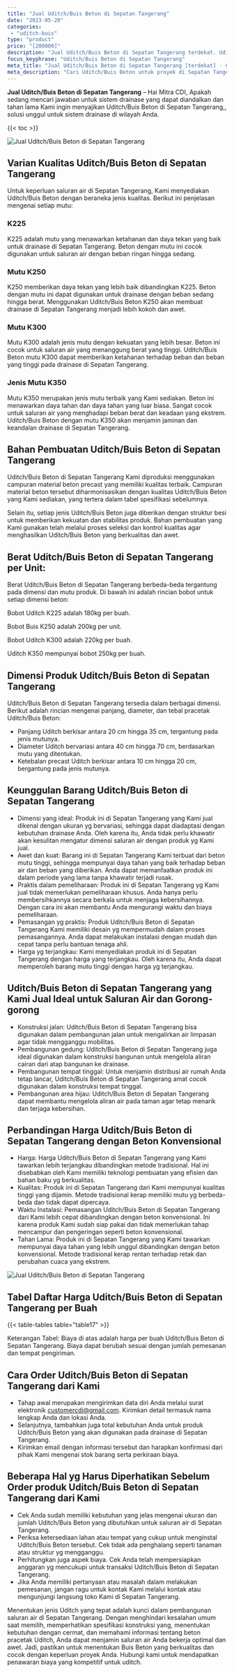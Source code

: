 ```yaml
---
title: "Jual Uditch/Buis Beton di Sepatan Tangerang"
date: "2023-05-20"
categories:
 - "uditch-buis"
type: "product"
price: "[200000]"
description: "Jual Uditch/Buis Beton di Sepatan Tangerang terdekat. Uditch/Buis Beton ini sering digunakan dalam project konstruksi sebagai saluran pembuangan yang handal dan optimal. Kontak kami untuk mendapatkan informasi lebih lanjut."
focus_keyphrase: "Uditch/Buis Beton di Sepatan Tangerang"
meta_title: "Jual Uditch/Buis Beton di Sepatan Tangerang [terdekat] - CDI"
meta_description: "Cari Uditch/Buis Beton untuk proyek di Sepatan Tangerang? Kami memiliki Uditch/Buis Beton berkualitas untuk infrastruktur saluran pembuangan. Segera dapatkan penawaran terbaik sekarang."
---
```


**Jual Uditch/Buis Beton di Sepatan Tangerang** – Hai Mitra CDI, Apakah sedang mencari jawaban untuk sistem drainase yang dapat diandalkan dan tahan lama Kami ingin menyajikan Uditch/Buis Beton di Sepatan Tangerang,, solusi unggul untuk sistem drainase di wilayah Anda.

{{< toc >}}

![Jual Uditch/Buis Beton di Sepatan Tangerang](/images/uditch-buis/uditch-beton-26.jpg)

## Varian Kualitas Uditch/Buis Beton di Sepatan Tangerang

Untuk keperluan saluran air di Sepatan Tangerang, Kami menyediakan Uditch/Buis Beton dengan beraneka jenis kualitas. Berikut ini penjelasan mengenai setiap mutu:

### K225

K225 adalah mutu yang menawarkan ketahanan dan daya tekan yang baik untuk drainase di Sepatan Tangerang. Beton dengan mutu ini cocok digunakan untuk saluran air dengan beban ringan hingga sedang.

### Mutu K250

K250 memberikan daya tekan yang lebih baik dibandingkan K225. Beton dengan mutu ini dapat digunakan untuk drainase dengan beban sedang hingga berat. Menggunakan Uditch/Buis Beton K250 akan membuat drainase di Sepatan Tangerang menjadi lebih kokoh dan awet.

### Mutu K300

Mutu K300 adalah jenis mutu dengan kekuatan yang lebih besar. Beton ini cocok untuk saluran air yang menanggung berat yang tinggi. Uditch/Buis Beton mutu K300 dapat memberikan ketahanan terhadap beban dan beban yang tinggi pada drainase di Sepatan Tangerang.

### Jenis Mutu K350

Mutu K350 merupakan jenis mutu terbaik yang Kami sediakan. Beton ini menawarkan daya tahan dan daya tahan yang luar biasa. Sangat cocok untuk saluran air yang menghadapi beban berat dan keadaan yang ekstrem. Uditch/Buis Beton dengan mutu K350 akan menjamin jaminan dan keandalan drainase di Sepatan Tangerang.

## Bahan Pembuatan Uditch/Buis Beton di Sepatan Tangerang

Uditch/Buis Beton di Sepatan Tangerang Kami diproduksi menggunakan campuran material beton precast yang memiliki kualitas terbaik. Campuran material beton tersebut diharmonisasikan dengan kualitas Uditch/Buis Beton yang Kami sediakan, yang tertera dalam tabel spesifikasi sebelumnya.

Selain itu, setiap jenis Uditch/Buis Beton juga diberikan dengan struktur besi untuk memberikan kekuatan dan stabilitas produk. Bahan pembuatan yang Kami gunakan telah melalui proses seleksi dan kontrol kualitas agar menghasilkan Uditch/Buis Beton yang berkualitas dan awet.

## Berat Uditch/Buis Beton di Sepatan Tangerang per Unit:

Berat Uditch/Buis Beton di Sepatan Tangerang berbeda-beda tergantung pada dimensi dan mutu produk. Di bawah ini adalah rincian bobot untuk setiap dimensi beton:

Bobot Uditch K225 adalah 180kg per buah.

Bobot Buis K250 adalah 200kg per unit.

Bobot Uditch K300 adalah 220kg per buah.

Uditch K350 mempunyai bobot 250kg per buah.

## Dimensi Produk Uditch/Buis Beton di Sepatan Tangerang

Uditch/Buis Beton di Sepatan Tangerang tersedia dalam berbagai dimensi. Berikut adalah rincian mengenai panjang, diameter, dan tebal pracetak Uditch/Buis Beton:

*   Panjang Uditch berkisar antara 20 cm hingga 35 cm, tergantung pada jenis mutunya.
*   Diameter Uditch bervariasi antara 40 cm hingga 70 cm, berdasarkan mutu yang ditentukan.
*   Ketebalan precast Uditch berkisar antara 10 cm hingga 20 cm, bergantung pada jenis mutunya.

## Keunggulan Barang Uditch/Buis Beton di Sepatan Tangerang

*   Dimensi yang ideal: Produk ini di Sepatan Tangerang yang Kami jual dikenal dengan ukuran yg bervariasi, sehingga dapat diadaptasi dengan kebutuhan drainase Anda. Oleh karena itu, Anda tidak perlu khawatir akan kesulitan mengatur dimensi saluran air dengan produk yg Kami jual.
*   Awet dan kuat: Barang ini di Sepatan Tangerang Kami terbuat dari beton mutu tinggi, sehingga mempunyai daya tahan yang baik terhadap beban air dan beban yang diberikan. Anda dapat memanfaatkan produk ini dalam periode yang lama tanpa khawatir terjadi rusak.
*   Praktis dalam pemeliharaan: Produk ini di Sepatan Tangerang yg Kami jual tidak memerlukan pemeliharaan khusus. Anda hanya perlu membersihkannya secara berkala untuk menjaga kebersihannya. Dengan cara ini akan membantu Anda mengurangi waktu dan biaya pemeliharaan.
*   Pemasangan yg praktis: Produk Uditch/Buis Beton di Sepatan Tangerang Kami memiliki desain yg mempermudah dalam proses pemasangannya. Anda dapat melakukan instalasi dengan mudah dan cepat tanpa perlu bantuan tenaga ahli.
*   Harga yg terjangkau: Kami menyediakan produk ini di Sepatan Tangerang dengan harga yang terjangkau. Oleh karena itu, Anda dapat memperoleh barang mutu tinggi dengan harga yg terjangkau.

## Uditch/Buis Beton di Sepatan Tangerang yang Kami Jual Ideal untuk Saluran Air dan Gorong-gorong

*   Konstruksi jalan: Uditch/Buis Beton di Sepatan Tangerang bisa digunakan dalam pembangunan jalan untuk mengalirkan air limpasan agar tidak mengganggu mobilitas.
*   Pembangunan gedung: Uditch/Buis Beton di Sepatan Tangerang juga ideal digunakan dalam konstruksi bangunan untuk mengelola aliran cairan dari atap bangunan ke drainase.
*   Pembangunan tempat tinggal: Untuk menjamin distribusi air rumah Anda tetap lancar, Uditch/Buis Beton di Sepatan Tangerang amat cocok digunakan dalam konstruksi tempat tinggal.
*   Pembangunan area hijau: Uditch/Buis Beton di Sepatan Tangerang dapat membantu mengelola aliran air pada taman agar tetap menarik dan terjaga kebersihan.

## Perbandingan Harga Uditch/Buis Beton di Sepatan Tangerang dengan Beton Konvensional

*   Harga: Harga Uditch/Buis Beton di Sepatan Tangerang yang Kami tawarkan lebih terjangkau dibandingkan metode tradisional. Hal ini disebabkan oleh Kami memiliki teknologi pembuatan yang efisien dan bahan baku yg berkualitas.
*   Kualitas: Produk ini di Sepatan Tangerang dari Kami mempunyai kualitas tinggi yang dijamin. Metode tradisional kerap memiliki mutu yg berbeda-beda dan tidak dapat dipercaya.
*   Waktu Instalasi: Pemasangan Uditch/Buis Beton di Sepatan Tangerang dari Kami lebih cepat dibandingkan dengan beton konvensional. Ini karena produk Kami sudah siap pakai dan tidak memerlukan tahap mencampur dan pengeringan seperti beton konvensional.
*   Tahan Lama: Produk ini di Sepatan Tangerang yang Kami tawarkan mempunyai daya tahan yang lebih unggul dibandingkan dengan beton konvensional. Metode tradisional kerap rentan terhadap retak dan perubahan cuaca yang ekstrem.

![Jual Uditch/Buis Beton di Sepatan Tangerang](/images/uditch-buis/buis-beton-20.jpg)

## Tabel Daftar Harga Uditch/Buis Beton di Sepatan Tangerang per Buah

{{< table-tables table="table17" >}}

Keterangan Tabel: Biaya di atas adalah harga per buah Uditch/Buis Beton di Sepatan Tangerang. Biaya dapat berubah sesuai dengan jumlah pemesanan dan tempat pengiriman.

## Cara Order Uditch/Buis Beton di Sepatan Tangerang dari Kami

*   Tahap awal merupakan mengirimkan data diri Anda melalui surat elektronik customercdi@gmail.com. Kirimkan detail termasuk nama lengkap Anda dan lokasi Anda.
*   Selanjutnya, tambahkan juga total kebutuhan Anda untuk produk Uditch/Buis Beton yang akan digunakan pada drainase di Sepatan Tangerang.
*   Kirimkan email dengan informasi tersebut dan harapkan konfirmasi dari pihak Kami mengenai stok barang serta perkiraan biaya.

## Beberapa Hal yg Harus Diperhatikan Sebelum Order produk Uditch/Buis Beton di Sepatan Tangerang dari Kami

*   Cek Anda sudah memiliki kebutuhan yang jelas mengenai ukuran dan jumlah Uditch/Buis Beton yang dibutuhkan untuk saluran air di Sepatan Tangerang.
*   Periksa ketersediaan lahan atau tempat yang cukup untuk menginstal Uditch/Buis Beton tersebut. Cek tidak ada penghalang seperti tanaman atau struktur yg mengganggu.
*   Perhitungkan juga aspek biaya. Cek Anda telah mempersiapkan anggaran yg mencukupi untuk transaksi Uditch/Buis Beton di Sepatan Tangerang.
*   Jika Anda memiliki pertanyaan atau masalah dalam melakukan pemesanan, jangan ragu untuk kontak Kami melalui kontak atau mengunjungi langsung toko Kami di Sepatan Tangerang.

Menentukan jenis Uditch yang tepat adalah kunci dalam pembangunan saluran air di Sepatan Tangerang. Dengan menghindari kesalahan umum saat memilih, memperhatikan spesifikasi konstruksi yang, menentukan kebutuhan dengan cermat, dan memahami informasi tentang beton pracetak Uditch, Anda dapat menjamin saluran air Anda bekerja optimal dan awet. Jadi, pastikan untuk menentukan Buis Beton yang berkualitas dan cocok dengan keperluan proyek Anda. Hubungi kami untuk mendapatkan penawaran biaya yang kompetitif untuk uditch.